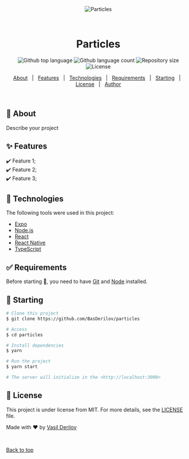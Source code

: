 <div align="center" id="top"> 
  <img src="./.github/app.gif" alt="Particles" />

  &#xa0;

  <!-- <a href="https://particles.netlify.app">Demo</a> -->
</div>

<h1 align="center">Particles</h1>

<p align="center">
  <img alt="Github top language" src="https://img.shields.io/github/languages/top/BasDerilov/particles?color=56BEB8">

  <img alt="Github language count" src="https://img.shields.io/github/languages/count/BasDerilov/particles?color=56BEB8">

  <img alt="Repository size" src="https://img.shields.io/github/repo-size/BasDerilov/particles?color=56BEB8">

  <img alt="License" src="https://img.shields.io/github/license/BasDerilov/particles?color=56BEB8">

  <!-- <img alt="Github issues" src="https://img.shields.io/github/issues/BasDerilov/particles?color=56BEB8" /> -->

  <!-- <img alt="Github forks" src="https://img.shields.io/github/forks/BasDerilov/particles?color=56BEB8" /> -->

  <!-- <img alt="Github stars" src="https://img.shields.io/github/stars/BasDerilov/particles?color=56BEB8" /> -->
</p>

<!-- Status -->

<!-- <h4 align="center"> 
	🚧  Particles 🚀 Under construction...  🚧
</h4> 

<hr> -->

<p align="center">
  <a href="#dart-about">About</a> &#xa0; | &#xa0; 
  <a href="#sparkles-features">Features</a> &#xa0; | &#xa0;
  <a href="#rocket-technologies">Technologies</a> &#xa0; | &#xa0;
  <a href="#white_check_mark-requirements">Requirements</a> &#xa0; | &#xa0;
  <a href="#checkered_flag-starting">Starting</a> &#xa0; | &#xa0;
  <a href="#memo-license">License</a> &#xa0; | &#xa0;
  <a href="https://github.com/BasDerilov" target="_blank">Author</a>
</p>

<br>

## :dart: About ##

Describe your project

## :sparkles: Features ##

:heavy_check_mark: Feature 1;\
:heavy_check_mark: Feature 2;\
:heavy_check_mark: Feature 3;

## :rocket: Technologies ##

The following tools were used in this project:

- [Expo](https://expo.io/)
- [Node.js](https://nodejs.org/en/)
- [React](https://pt-br.reactjs.org/)
- [React Native](https://reactnative.dev/)
- [TypeScript](https://www.typescriptlang.org/)

## :white_check_mark: Requirements ##

Before starting :checkered_flag:, you need to have [Git](https://git-scm.com) and [Node](https://nodejs.org/en/) installed.

## :checkered_flag: Starting ##

```bash
# Clone this project
$ git clone https://github.com/BasDerilov/particles

# Access
$ cd particles

# Install dependencies
$ yarn

# Run the project
$ yarn start

# The server will initialize in the <http://localhost:3000>
```

## :memo: License ##

This project is under license from MIT. For more details, see the [LICENSE](LICENSE.md) file.


Made with :heart: by <a href="https://github.com/BasDerilov" target="_blank">Vasil Derilov</a>

&#xa0;

<a href="#top">Back to top</a>
